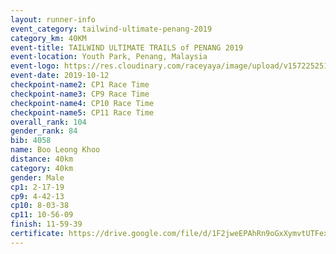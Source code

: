 ```yaml
---
layout: runner-info 
event_category: tailwind-ultimate-penang-2019 
category_km: 40KM 
event-title: TAILWIND ULTIMATE TRAILS of PENANG 2019 
event-location: Youth Park, Penang, Malaysia 
event-logo: https://res.cloudinary.com/raceyaya/image/upload/v1572252513/logo/utop-2019_h9tzys.jpg 
event-date: 2019-10-12 
checkpoint-name2: CP1 Race Time 
checkpoint-name3: CP9 Race Time 
checkpoint-name4: CP10 Race Time 
checkpoint-name5: CP11 Race Time 
overall_rank: 104
gender_rank: 84
bib: 4058
name: Boo Leong Khoo
distance: 40km
category: 40km
gender: Male
cp1: 2-17-19
cp9: 4-42-13
cp10: 8-03-38
cp11: 10-56-09
finish: 11-59-39
certificate: https://drive.google.com/file/d/1F2jweEPAhRn9oGxXymvtUTFexFmsKcTt/view?usp=sharing
---
```

